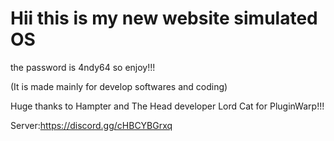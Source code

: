 # Hii this is my new website simulated OS

the password is 4ndy64 so enjoy!!!

(It is made mainly for develop softwares and coding)

Huge thanks to Hampter and The Head developer Lord Cat for PluginWarp!!!

Server:https://discord.gg/cHBCYBGrxq
